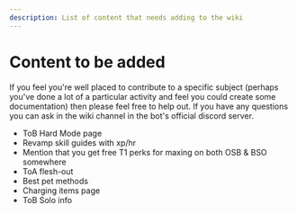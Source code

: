 ```yaml
---
description: List of content that needs adding to the wiki
---
```


# Content to be added

If you feel you're well placed to contribute to a specific subject (perhaps you've done a lot of a particular activity and feel you could create some documentation) then please feel free to help out. If you have any questions you can ask in the wiki channel in the bot's official discord server.

* ToB Hard Mode page
* Revamp skill guides with xp/hr
* Mention that you get free T1 perks for maxing on both OSB & BSO somewhere
* ToA flesh-out
* Best pet methods
* Charging items page
* ToB Solo info
